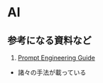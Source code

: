 # AI

## 参考になる資料など
1. [Prompt Engineering Guide](https://www.promptingguide.ai/jp)
  * 諸々の手法が載っている  
